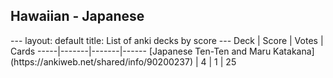 <h2>Hawaiian  -  Japanese</h2>
---
layout: default
title: List of anki decks by score
---
Deck | Score | Votes | Cards
-----|-------|-------|------
[Japanese Ten-Ten and Maru Katakana](https://ankiweb.net/shared/info/90200237) | 4 | 1 | 25

